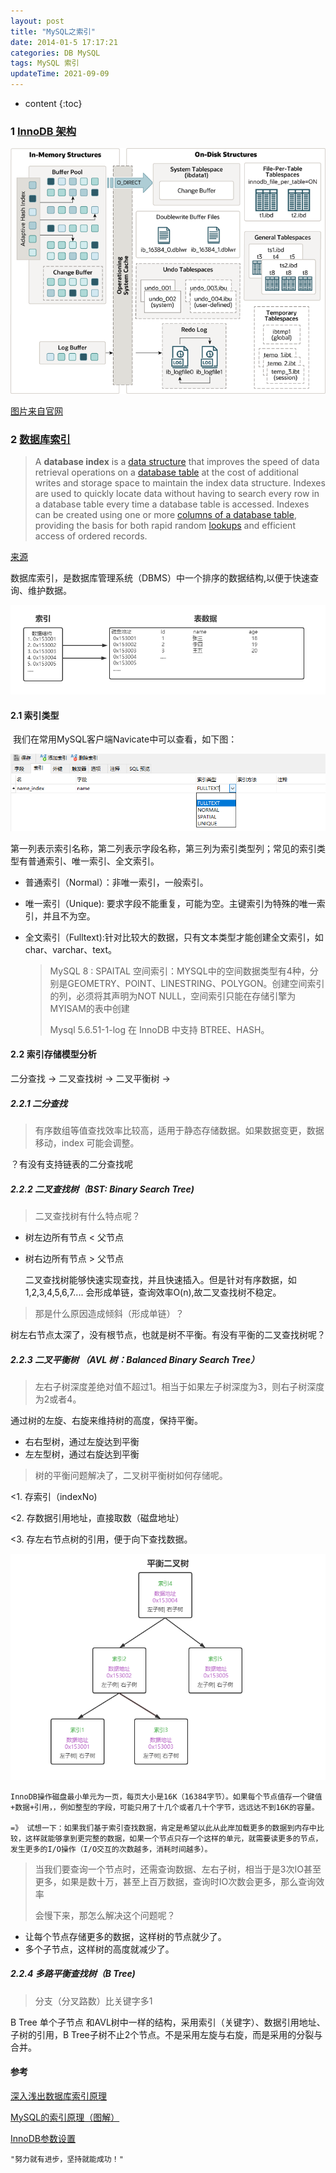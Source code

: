 ```yaml
---
layout: post
title: "MySQL之索引"
date: 2014-01-5 17:17:21
categories: DB MySQL
tags: MySQL 索引
updateTime: 2021-09-09
---
```


* content
{:toc}
### 1 [InnoDB 架构](https://dev.mysql.com/doc/refman/8.0/en/innodb-architecture.html)

![2021-09-09_innodb-architecture](\image\db\innodb-architecture.png)

[图片来自官网](https://dev.mysql.com/doc/refman/8.0/en/innodb-architecture.html)

### 2 [数据库索引]()

> A **database index** is a [data structure](https://en.jinzhao.wiki/wiki/Data_structure) that improves the speed of data retrieval operations on a [database table](https://en.jinzhao.wiki/wiki/Table_(database)) at the cost of additional writes and storage space to maintain the index data structure. Indexes are used to quickly locate data without having to search every row in a database table every time a database table is accessed. Indexes can be created using one or more [columns of a database table](https://en.jinzhao.wiki/wiki/Column_(database)), providing the basis for both rapid random [lookups](https://en.jinzhao.wiki/wiki/Lookup) and efficient access of ordered records.

[来源](https://en.jinzhao.wiki/wiki/Database_index)

数据库索引，是数据库管理系统（DBMS）中一个排序的数据结构,以便于快速查询、维护数据。

![2021-09-09_数据库索引](\image\db\索引\2021-09-09_数据库索引.png)

#### 2.1 索引类型

​	我们在常用MySQL客户端Navicate中可以查看，如下图：

![2021-09-09_索引类型](\image\db\索引\2021-09-09_索引类型.png)

第一列表示索引名称，第二列表示字段名称，第三列为索引类型列；常见的索引类型有普通索引、唯一索引、全文索引。

- 普通索引（Normal）：非唯一索引，一般索引。

- 唯一索引（Unique): 要求字段不能重复，可能为空。主键索引为特殊的唯一索引，并且不为空。

- 全文索引（Fulltext):针对比较大的数据，只有文本类型才能创建全文索引，如char、varchar、text。

  >  MySQL 8 : SPAITAL 空间索引：MYSQL中的空间数据类型有4种，分别是GEOMETRY、POINT、LINESTRING、POLYGON。创建空间索引的列，必须将其声明为NOT NULL，空间索引只能在存储引擎为MYISAM的表中创建
  >
  >  Mysql 5.6.51-1-log 在 InnoDB 中支持 BTREE、HASH。

#### 2.2 索引存储模型分析

二分查找   ->  二叉查找树  -> 二叉平衡树  ->

##### 2.2.1 二分查找

> 有序数组等值查找效率比较高，适用于静态存储数据。如果数据变更，数据移动，index 可能会调整。

？有没有支持链表的二分查找呢



##### 2.2.2 二叉查找树（BST: Binary Search Tree)

> 二叉查找树有什么特点呢？

- 树左边所有节点 < 父节点

- 树右边所有节点 > 父节点

  二叉查找树能够快速实现查找，并且快速插入。但是针对有序数据，如 1,2,3,4,5,6,7.... 会形成单链，查询效率O(n),故二叉查找树不稳定。

> 那是什么原因造成倾斜（形成单链）？

树左右节点太深了，没有根节点，也就是树不平衡。有没有平衡的二叉查找树呢？



##### 2.2.3 二叉平衡树 （AVL 树：Balanced Binary Search Tree） 



> 左右子树深度差绝对值不超过1。相当于如果左子树深度为3，则右子树深度为2或者4。

通过树的左旋、右旋来维持树的高度，保持平衡。

- 右右型树，通过左旋达到平衡
- 左左型树，通过右旋达到平衡



> 树的平衡问题解决了，二叉树平衡树如何存储呢。

<1. 存索引（indexNo)

<2. 存数据引用地址，直接取数（磁盘地址）

<3. 存左右节点树的引用，便于向下查找数据。



![2021-09-10_平衡二叉树存储示意图](\image\db\索引\2021-09-10_平衡二叉树存储示意图.png)

```text
InnoDB操作磁盘最小单元为一页，每页大小是16K（16384字节）。如果每个节点值存一个键值+数据+引用，，例如整型的字段，可能只用了十几个或者几十个字节，远远达不到16K的容量。

=》 试想一下：如果我们基于索引查找数据，肯定是希望以此从此岸加载更多的数据到内存中比较，这样就能够拿到更完整的数据，如果一个节点只存一个这样的单元，就需要读更多的节点，发生更多的I/O操作（I/O交互的次数越多，消耗时间越多）。
```



> 当我们要查询一个节点时，还需查询数据、左右子树，相当于是3次IO甚至更多，如果是数十万，甚至上百万数据，查询时IO次数会更多，那么查询效率
>
> 会慢下来，那怎么解决这个问题呢？

- 让每个节点存储更多的数据，这样树的节点就少了。
- 多个子节点，这样树的高度就减少了。



##### 2.2.4 多路平衡查找树（B Tree)

> 分支（分叉路数）比关键字多1

B Tree 单个子节点 和AVL树中一样的结构，采用索引（关键字）、数据引用地址、子树的引用，B Tree子树不止2个节点。不是采用左旋与右旋，而是采用的分裂与合并。







#### 参考

[深入浅出数据库索引原理](https://zhuanlan.zhihu.com/p/23624390)

[MySQL的索引原理（图解）](https://www.cnblogs.com/bigox/p/11703328.html)

[InnoDB参数设置](https://dev.mysql.com/doc/refman/8.0/en/innodb-parameters.html)

```mysql
"努力就有进步，坚持就能成功！"  
```

